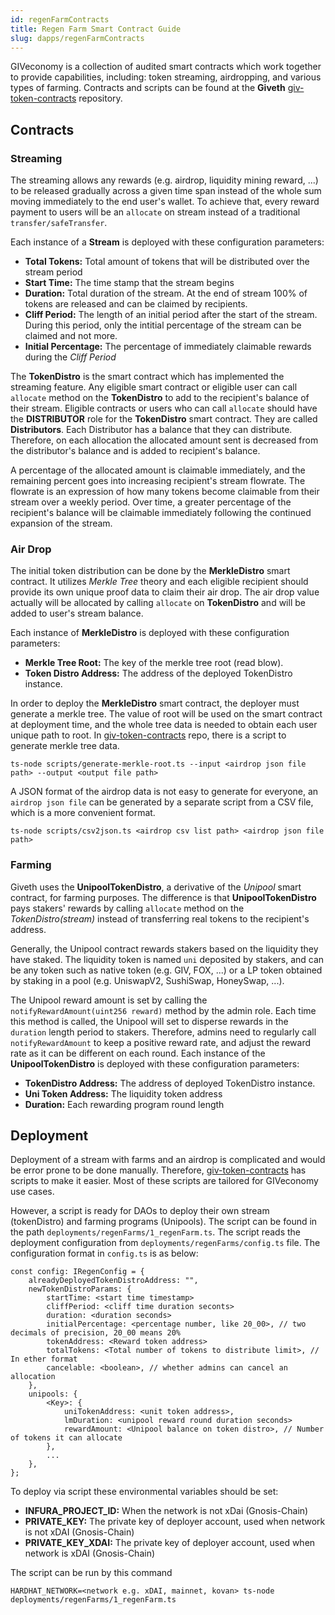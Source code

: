 ```yaml
---
id: regenFarmContracts
title: Regen Farm Smart Contract Guide
slug: dapps/regenFarmContracts
---
```



GIVeconomy is a collection of audited smart contracts which work together to provide capabilities, including: token streaming, airdropping, and various types of farming. Contracts and scripts can be found at the **Giveth** [giv-token-contracts](https://github.com/Giveth/giv-token-contracts) repository.

## Contracts
### Streaming
The streaming allows any rewards (e.g. airdrop, liquidity mining reward, ...) to be released gradually across a given time span instead of the whole sum moving immediately to the end user's wallet. To achieve that, every reward payment to users will be an `allocate` on stream instead of a traditional `transfer/safeTransfer`.

Each instance of a **Stream** is deployed with these configuration parameters:

* **Total Tokens:** Total amount of tokens that will be distributed over the stream period
* **Start Time:** The time stamp that the stream begins
* **Duration:** Total duration of the stream. At the end of stream 100% of tokens are released and can be claimed by recipients.
* **Cliff Period:** The length of an initial period after the start of the stream. During this period, only the intitial percentage of the stream can be claimed and not more.
* **Initial Percentage:** The percentage of immediately claimable rewards during the *Cliff Period*  


The **TokenDistro** is the smart contract which has implemented the streaming feature.  Any eligible smart contract or eligible user can call `allocate` method on the **TokenDistro** to add to the recipient's balance of their stream. Eligible contracts or users who can call `allocate` should have the **DISTRIBUTOR** role for the **TokenDistro** smart contract. They are called **Distributors**. Each Distributor has a balance that they can distribute. Therefore, on each allocation the allocated amount sent is decreased from the distributor's balance and is added to recipient's balance.

A percentage of the allocated amount is claimable immediately, and the remaining percent goes into increasing recipient's stream flowrate. The flowrate is an expression of how many tokens become claimable from their stream over a weekly period. Over time, a greater percentage of the recipient's balance will be claimable immediately following the continued expansion of the stream.


### Air Drop

The initial token distribution can be done by the **MerkleDistro** smart contract. It utilizes *Merkle Tree* theory and each eligible recipient should provide its own unique proof data to claim their air drop. The air drop value actually will be allocated by calling `allocate` on **TokenDistro** and will be added to user's stream balance.

Each instance of **MerkleDistro** is deployed with these configuration parameters:

* **Merkle Tree Root:** The key of the merkle tree root (read blow).
* **Token Distro Address:** The address of the deployed TokenDistro instance.

In order to deploy the **MerkleDistro** smart contract, the deployer must generate a merkle tree. The value of root will be used on the smart contract at deployment time, and the whole tree data is needed to obtain each user unique path to root. In [giv-token-contracts](https://github.com/Giveth/giv-token-contracts) repo, there is a script to generate merkle tree data.
```
ts-node scripts/generate-merkle-root.ts --input <airdrop json file path> --output <output file path>
```

A JSON format of the airdrop data is not easy to generate for everyone, an `airdrop json file` can be generated by a separate script from a CSV file, which is a more convenient format.
```
ts-node scripts/csv2json.ts <airdrop csv list path> <airdrop json file path>
```

### Farming

Giveth uses the **UnipoolTokenDistro**, a derivative of the *Unipool* smart contract, for farming purposes. The difference is that **UnipoolTokenDistro** pays stakers' rewards by calling `allocate` method on the *TokenDistro(stream)* instead of transferring real tokens to the recipient's address.

Generally, the Unipool contract rewards stakers based on the liquidity they have staked. The liquidity token is named `uni` deposited by stakers, and can be any token such as native token (e.g. GIV, FOX, ...)  or a LP token obtained by staking in a pool (e.g. UniswapV2, SushiSwap, HoneySwap, ...).

The Unipool reward amount is set by calling the `notifyRewardAmount(uint256 reward)` method by the admin role. Each time this method is called, the Unipool will set to disperse rewards in the `duration` length period to stakers. Therefore, admins need to regularly call `notifyRewardAmount` to keep a positive reward rate, and adjust the reward rate as it can be different on each round.
Each instance of the **UnipoolTokenDistro** is deployed with these configuration parameters:

* **TokenDistro Address:** The address of deployed TokenDistro instance.
* **Uni Token Address:** The liquidity token address
* **Duration:** Each rewarding program round length


## Deployment
Deployment of a stream with farms and an airdrop is complicated and would be error prone to be done manually. Therefore, [giv-token-contracts](https://github.com/Giveth/giv-token-contracts) has scripts to make it easier. Most of these scripts are tailored for GIVeconomy use cases.

However, a script is ready for DAOs to deploy their own stream (tokenDistro) and farming programs (Unipools). The script can be found in the path `deployments/regenFarms/1_regenFarm.ts`. The script reads the deployment configuration from `deployments/regenFarms/config.ts` file. The configuration format in `config.ts` is as below:
```
const config: IRegenConfig = {
    alreadyDeployedTokenDistroAddress: "",
    newTokenDistroParams: {
        startTime: <start time timestamp>
        cliffPeriod: <cliff time duration seconts>
        duration: <duration seconds>
        initialPercentage: <percentage number, like 20_00>, // two decimals of precision, 20_00 means 20%
        tokenAddress: <Reward token address>
        totalTokens: <Total number of tokens to distribute limit>, // In ether format
        cancelable: <boolean>, // whether admins can cancel an allocation
    },
    unipools: {
        <Key>: {
            uniTokenAddress: <unit token address>,
            lmDuration: <unipool reward round duration seconds>
            rewardAmount: <Unipool balance on token distro>, // Number of tokens it can allocate
        },
        ...
    },
};
```

To deploy via script these environmental variables should be set:
* **INFURA_PROJECT_ID:** When the network is not xDai (Gnosis-Chain)
* **PRIVATE_KEY:** The private key of deployer account, used when network is not xDAI (Gnosis-Chain)
* **PRIVATE_KEY_XDAI:** The private key of deployer account, used when network is xDAI (Gnosis-Chain)


The script can be run by this command
```
HARDHAT_NETWORK=<network e.g. xDAI, mainnet, kovan> ts-node deployments/regenFarms/1_regenFarm.ts
```
